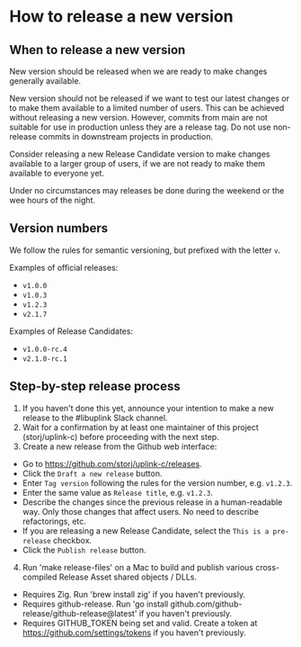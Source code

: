 # How to release a new version

## When to release a new version

New version should be released when we are ready to make changes generally available.

New version should not be released if we want to test our latest changes or to make them available to a limited number of users. This can be achieved without releasing a new version. However, commits from main are not suitable for use in production unless they are a release tag. Do not use non-release commits in downstream projects in production.

Consider releasing a new Release Candidate version to make changes available to a larger group of users, if we are not ready to make them available to everyone yet.

Under no circumstances may releases be done during the weekend or the wee hours of the night.

## Version numbers

We follow the rules for semantic versioning, but prefixed with the letter `v`.

Examples of official releases:
- `v1.0.0`
- `v1.0.3`
- `v1.2.3`
- `v2.1.7`

Examples of Release Candidates:
- `v1.0.0-rc.4`
- `v2.1.0-rc.1`

## Step-by-step release process

1. If you haven't done this yet, announce your intention to make a new release to the #libuplink Slack channel.
2. Wait for a confirmation by at least one maintainer of this project (storj/uplink-c) before proceeding with the next step.
3. Create a new release from the Github web interface:
  - Go to https://github.com/storj/uplink-c/releases.
  - Click the `Draft a new release` button.
  - Enter `Tag version` following the rules for the version number, e.g. `v1.2.3`.
  - Enter the same value as `Release title`, e.g. `v1.2.3`.
  - Describe the changes since the previous release in a human-readable way. Only those changes that affect users. No need to describe refactorings, etc.
  - If you are releasing a new Release Candidate, select the `This is a pre-release` checkbox.
  - Click the `Publish release` button.
4. Run 'make release-files' on a Mac to build and publish various cross-compiled Release Asset shared objects / DLLs.
  - Requires Zig.  Run 'brew install zig' if you haven't previously.
  - Requires github-release.  Run 'go install github.com/github-release/github-release@latest' if you haven't previously.
  - Requires GITHUB_TOKEN being set and valid.  Create a token at https://github.com/settings/tokens if you haven't previously.
